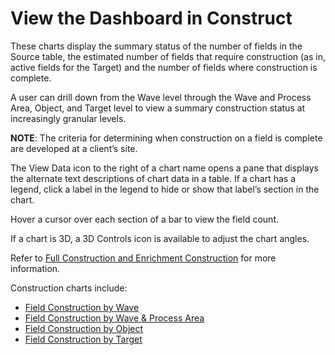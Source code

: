 # View the Dashboard in Construct

These charts display the summary status of the number of fields in the
Source table, the estimated number of fields that require construction
(as in, active fields for the Target) and the number of fields where
construction is complete.

A user can drill down from the Wave level through the Wave and Process
Area, Object, and Target level to view a summary construction status at
increasingly granular levels.

<span style="font-weight: bold;">NOTE</span>: The criteria for
determining when construction on a field is complete are developed at a
client’s site.

The View Data icon to the right of a chart name opens a pane that
displays the alternate text descriptions of chart data in a table. If a
chart has a legend, click a label in the legend to hide or show that
label’s section in the chart.

Hover a cursor over each section of a bar to view the field count.

If a chart is 3D, a 3D Controls icon is available to adjust the chart
angles.

Refer to [Full Construction and Enrichment
Construction](Full_Construction_and_Enhanced_Construction.htm) for more
information.

Construction charts include:

  - [Field Construction by Wave](Field_Construction_by_Wave.htm)
  - [Field Construction by Wave & Process
    Area](Field_Construction_by_Wave_Process_Area.htm)
  - [Field Construction by Object](Field_Construction_by_Object.htm)
  - [Field Construction by
    Target](Field_Construction_by_Target_Construct.htm)
